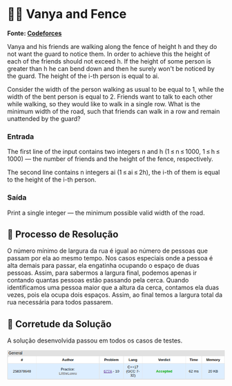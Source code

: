 # 🧎‍➡️ Vanya and Fence

**Fonte: [Codeforces](https://codeforces.com/contest/677/problem/A)**

Vanya and his friends are walking along the fence of height h and they do not want the guard to notice them. In order to achieve this the height of each of the friends should not exceed h. If the height of some person is greater than h he can bend down and then he surely won't be noticed by the guard. The height of the i-th person is equal to ai.

Consider the width of the person walking as usual to be equal to 1, while the width of the bent person is equal to 2. Friends want to talk to each other while walking, so they would like to walk in a single row. What is the minimum width of the road, such that friends can walk in a row and remain unattended by the guard?

### Entrada
The first line of the input contains two integers n and h (1 ≤ n ≤ 1000, 1 ≤ h ≤ 1000) — the number of friends and the height of the fence, respectively.

The second line contains n integers ai (1 ≤ ai ≤ 2h), the i-th of them is equal to the height of the i-th person.

### Saída
Print a single integer — the minimum possible valid width of the road.

## 🧩 Processo de Resolução
O número mínimo de largura da rua é igual ao número de pessoas que passam por ela ao mesmo tempo. Nos casos especiais onde a pessoa é alta demais para passar, ela engatinha ocupando o espaço de duas pessoas. Assim, para sabermos a largura final, podemos apenas ir contando quantas pessoas estão passando pela cerca. Quando identificamos uma pessoa maior que a altura da cerca, contamos ela duas vezes, pois ela ocupa dois espaços. Assim, ao final temos a largura total da rua necessária para todos passarem.

## 📝 Corretude da Solução
A solução desenvolvida passou em todos os casos de testes.

![Accepted](img/accepted.png)
